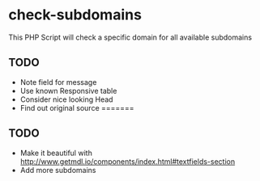 # check-subdomains
This PHP Script will check a specific domain for all available subdomains

## TODO
* Note field for message
* Use known Responsive table
* Consider nice looking Head
* Find out original source
=======
## TODO
* Make it beautiful with http://www.getmdl.io/components/index.html#textfields-section
* Add more subdomains
